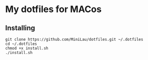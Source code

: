 # My dotfiles for MACos

## Installing

```
git clone https://github.com/MiniLau/dotfiles.git ~/.dotfiles
cd ~/.dotfiles
chmod +x install.sh
./install.sh
```
